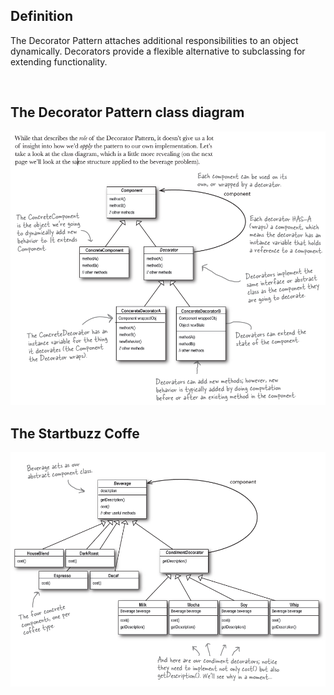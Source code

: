 <h2>Definition</h2>

The Decorator Pattern attaches additional responsibilities to an object dynamically. Decorators provide a flexible alternative to subclassing for extending functionality.

<br />

<h2>The Decorator Pattern class diagram</h2>

![alt text](https://github.com/vegasuay/DesignPatterns/blob/master/DecoratorPattern/diagram1.PNG)

<h2>The Startbuzz Coffe</h2>

![alt text](https://github.com/vegasuay/DesignPatterns/blob/master/DecoratorPattern/diagram2.PNG)
